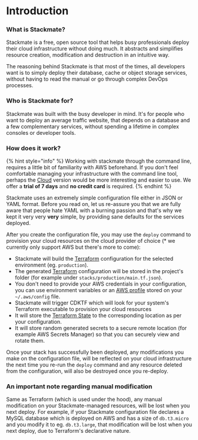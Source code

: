 # Introduction

### What is Stackmate?

Stackmate is a free, open source tool that helps busy professionals deploy their cloud infrastructure without doing much. It abstracts and simplifies resource creation, modification and destruction in an intuitive way.

The reasoning behind Stackmate is that most of the times, all developers want is to simply deploy their database, cache or object storage services, without having to read the manual or go through complex DevOps processes.

### Who is Stackmate for?

Stackmate was built with the busy developer in mind. It's for people who want to deploy an average traffic website, that depends on a database and a few complementary services, without spending a lifetime in complex consoles or developer tools.

### How does it work?

{% hint style="info" %}
Working with stackmate through the command line, requires a little bit of familiarity with AWS beforehand. If you don't feel comfortable managing your infrastructure with the command line tool, perhaps the [Cloud](https://stackmate.io/cloud/) version would be more interesting and easier to use. We offer a **trial of 7 days** and **no credit card** is required.
{% endhint %}

Stackmate uses an extremely simple configuration file either in JSON or YAML format. Before you read on, let us re-assure you that we are fully aware that people hate YAML with a burning passion and that's why we kept it very very **very** simple, by providing sane defaults for the services deployed.

After you create the configuration file, you may use the `deploy` command to provision your cloud resources on the cloud provider of choice (\* we currently only support AWS but there's more to come):

* Stackmate will build the [Terraform](https://www.terraform.io/) configuration for the selected environment (eg. `production`).
* The generated [Terraform](https://www.terraform.io/) configuration will be stored in the project's folder (for example under `stacks/production/main.tf.json`).
* You don't need to provide your AWS credentials in your configuration, you can use environment variables or an [AWS profile](https://docs.aws.amazon.com/cli/latest/userguide/cli-configure-profiles.html) stored on your `~/.aws/config` file.
* Stackmate will trigger CDKTF which will look for your system's Terraform executable to provision your cloud resources
* It will store the [Terraform State](https://www.terraform.io/language/state/remote) to the corresponding location as per your configuration.
* It will store random generated secrets to a secure remote location (for example AWS Secrets Manager) so that you can securely view and rotate them.

Once your stack has successfully been deployed, any modifications you make on the configuration file, will be reflected on your cloud infrastructure the next time you re-run the `deploy` command and any resource deleted from the configuration, will also be destroyed once you re-deploy.

### An important note regarding manual modification

Same as Terraform (which is used under the hood), any manual modification on your Stackmate-managed resources, will be lost when you next deploy. For example, if your Stackmate configuration file declares a MySQL database which is deployed on AWS and has a size of `db.t3.micro` and you modify it to eg. `db.t3.large`, that modification will be lost when you next deploy, due to Terraform's declarative nature.
